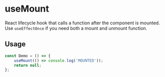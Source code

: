 # useMount

React lifecycle hook that calls a function after the component is mounted. Use `useEffectOnce` if you need both a mount and unmount function.

## Usage

```jsx
const Demo = () => {
    useMount(() => console.log('MOUNTED'));
    return null;
};
```
